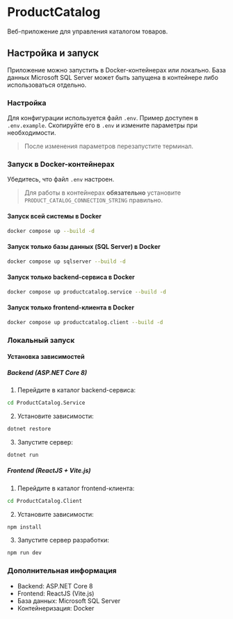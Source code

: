 # ProductCatalog

Веб-приложение для управления каталогом товаров.

## Настройка и запуск

Приложение можно запустить в Docker-контейнерах или локально. База данных Microsoft SQL Server может быть запущена в контейнере либо использоваться отдельно.

### Настройка

Для конфигурации используется файл `.env`. Пример доступен в `.env.example`. Скопируйте его в `.env` и измените параметры при необходимости.

> После изменения параметров перезапустите терминал.

### Запуск в Docker-контейнерах

Убедитесь, что файл `.env` настроен.

> Для работы в контейнерах **обязательно** установите `PRODUCT_CATALOG_CONNECTION_STRING` правильно.

#### Запуск всей системы в Docker

```bash
docker compose up --build -d
```

#### Запуск только базы данных (SQL Server) в Docker

```bash
docker compose up sqlserver --build -d
```

#### Запуск только backend-сервиса в Docker

```bash
docker compose up productcatalog.service --build -d
```

#### Запуск только frontend-клиента в Docker

```bash
docker compose up productcatalog.client --build -d
```

### Локальный запуск

#### Установка зависимостей

##### Backend (ASP.NET Core 8)

1. Перейдите в каталог backend-сервиса:

```bash
cd ProductCatalog.Service
```

2. Установите зависимости:

```bash
dotnet restore
```

3. Запустите сервер:

```bash
dotnet run
```

##### Frontend (ReactJS + Vite.js)

1. Перейдите в каталог frontend-клиента:

```bash
cd ProductCatalog.Client
```

2. Установите зависимости:

```bash
npm install
```

3. Запустите сервер разработки:

```bash
npm run dev
```

### Дополнительная информация

- Backend: ASP.NET Core 8
- Frontend: ReactJS (Vite.js)
- База данных: Microsoft SQL Server
- Контейнеризация: Docker
